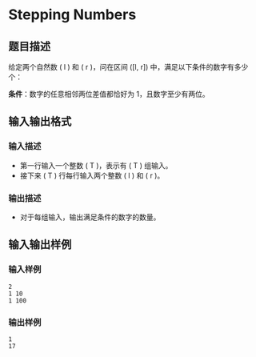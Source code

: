 # Stepping Numbers

## 题目描述

给定两个自然数 \( l \) 和 \( r \)，问在区间 \([l, r]\) 中，满足以下条件的数字有多少个：

**条件**：数字的任意相邻两位差值都恰好为 1，且数字至少有两位。

## 输入输出格式

### 输入描述
- 第一行输入一个整数 \( T \)，表示有 \( T \) 组输入。
- 接下来 \( T \) 行每行输入两个整数 \( l \) 和 \( r \)。

### 输出描述
- 对于每组输入，输出满足条件的数字的数量。

## 输入输出样例

### 输入样例
```
2
1 10
1 100
```

### 输出样例
```
1
17
```
